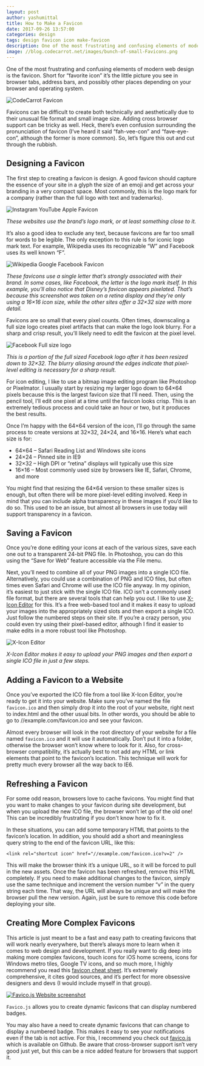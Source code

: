 ```yaml
---
layout: post
author: yashumittal
title: How to Make a Favicon
date: 2017-09-26 13:57:00
categories: design
tags: design favicon icon make-favicon
description: One of the most frustrating and confusing elements of modern web design is the favicon. Short for favorite icon it's the picture you see in browser tabs.
image: //blog.codecarrot.net/images/bunch-of-small-Favicons.png
---
```


One of the most frustrating and confusing elements of modern web design is the favicon. Short for “favorite icon” it’s the little picture you see in browser tabs, address bars, and possibly other places depending on your browser and operating system.

![CodeCarrot Favicon](//blog.codecarrot.net/images/favicon-codecarrot.PNG)

Favicons can be difficult to create both technically and aesthetically due to their unusual file format and small image size. Adding cross browser support can be tricky as well. Heck, there’s even confusion surrounding the pronunciation of favicon (I’ve heard it said “fah-vee-con” and “fave-eye-con”, although the former is more common). So, let’s figure this out and cut through the rubbish.

## Designing a Favicon

The first step to creating a favicon is design. A good favicon should capture the essence of your site in a glyph the size of an emoji and get across your branding in a very compact space. Most commonly, this is the logo mark for a company (rather than the full logo with text and trademarks).

![Instagram YouTube Apple Favicon](//blog.codecarrot.net/images/instagram-youtube-apple-favicon.PNG)

*These websites use the brand’s logo mark, or at least something close to it.*

It’s also a good idea to exclude any text, because favicons are far too small for words to be legible. The only exception to this rule is for iconic logo mark text. For example, Wikipedia uses its recognizable “W” and Facebook uses its well known “F”.

![Wikipedia Google Facebook Favicon](//blog.codecarrot.net/images/wikipedia-google-facebook-favicon.PNG)

*These favicons use a single letter that’s strongly associated with their brand. In some cases, like Facebook, the letter is the logo mark itself. In this example, you’ll also notice that Disney’s favicon appears pixelated. That’s because this screenshot was taken on a retina display and they’re only using a 16×16 icon size, while the other sites offer a 32×32 size with more detail.*

Favicons are so small that every pixel counts. Often times, downscaling a full size logo creates pixel artifacts that can make the logo look blurry. For a sharp and crisp result, you’ll likely need to edit the favicon at the pixel level.

![Facebook Full size logo](//blog.codecarrot.net/images/at-12.21.59-PM.png)

*This is a portion of the full sized Facebook logo after it has been resized down to 32×32. The blurry aliasing around the edges indicate that pixel-level editing is necessary for a sharp result.*

For icon editing, I like to use a bitmap image editing program like Photoshop or Pixelmator. I usually start by resizing my larger logo down to 64×64 pixels because this is the largest favicon size that I’ll need. Then, using the pencil tool, I’ll edit one pixel at a time until the favicon looks crisp. This is an extremely tedious process and could take an hour or two, but it produces the best results.

Once I’m happy with the 64×64 version of the icon, I’ll go through the same process to create versions at 32×32, 24×24, and 16×16. Here’s what each size is for:

* 64×64 – Safari Reading List and Windows site icons
* 24×24 – Pinned site in IE9
* 32×32 – High DPI or “retina” displays will typically use this size
* 16×16 – Most commonly used size by browsers like IE, Safari, Chrome, and more

You might find that resizing the 64×64 version to these smaller sizes is enough, but often there will be more pixel-level editing involved. Keep in mind that you can include alpha transparency in these images if you’d like to do so. This used to be an issue, but almost all browsers in use today will support transparency in a favicon.

## Saving a Favicon

Once you’re done editing your icons at each of the various sizes, save each one out to a transparent 24-bit PNG file. In Photoshop, you can do this using the “Save for Web” feature accessible via the File menu.

Next, you’ll need to combine all of your PNG images into a single ICO file. Alternatively, you could use a combination of PNG and ICO files, but often times even Safari and Chrome will use the ICO file anyway. In my opinion, it’s easiest to just stick with the single ICO file. ICO isn’t a commonly used file format, but there are several tools that can help you out. I like to use [X-Icon Editor](//www.xiconeditor.com/) for this. It’s a free web-based tool and it makes it easy to upload your images into the appropriately sized slots and then export a single ICO. Just follow the numbered steps on their site. If you’re a crazy person, you could even try using their pixel-based editor, although I find it easier to make edits in a more robust tool like Photoshop.

![X-Icon Editor](//blog.codecarrot.net/images/at-12.56.46-PM.png)

*X-Icon Editor makes it easy to upload your PNG images and then export a single ICO file in just a few steps.*

## Adding a Favicon to a Website

Once you’ve exported the ICO file from a tool like X-Icon Editor, you’re ready to get it into your website. Make sure you’ve named the file `favicon.ico` and then simply drop it into the root of your website, right next to index.html and the other usual bits. In other words, you should be able to go to //example.com/favicon.ico and see your favicon.

Almost every browser will look in the root directory of your website for a file named `favicon.ico` and it will use it automatically. Don’t put it into a folder, otherwise the browser won’t know where to look for it. Also, for cross-browser compatibility, it’s actually best to not add any HTML or link elements that point to the favicon’s location. This technique will work for pretty much every browser all the way back to IE6.

## Refreshing a Favicon

For some odd reason, browsers love to cache favicons. You might find that you want to make changes to your favicon during site development, but when you upload the new ICO file, the browser won’t let go of the old one! This can be incredibly frustrating if you don’t know how to fix it.

In these situations, you can add some temporary HTML that points to the favicon’s location. In addition, you should add a short and meaningless query string to the end of the favicon URL, like this:

```
<link rel="shortcut icon" href="//example.com/favicon.ico?v=2" />
```

This will make the browser think it’s a unique URL, so it will be forced to pull in the new assets. Once the favicon has been refreshed, remove this HTML completely. If you need to make additional changes to the favicon, simply use the same technique and increment the version number “v” in the query string each time. That way, the URL will always be unique and will make the browser pull the new version. Again, just be sure to remove this code before deploying your site.

## Creating More Complex Favicons

This article is just meant to be a fast and easy path to creating favicons that will work nearly everywhere, but there’s always more to learn when it comes to web design and development. If you really want to dig deep into making more complex favicons, touch icons for iOS home screens, icons for Windows metro tiles, Google TV icons, and so much more, I highly recommend you read this [favicon cheat sheet](/favicon-cheat-sheet). It’s extremely comprehensive, it cites good sources, and it’s perfect for more obsessive designers and devs (I would include myself in that group).

[![Favico.js Website screenshot](//blog.codecarrot.net/images/favicon-js-screenshot.png)](//lab.ejci.net/favico.js/)

`Favico.js` allows you to create dynamic favicons that can display numbered badges.

You may also have a need to create dynamic favicons that can change to display a numbered badge. This makes it easy to see your notifications even if the tab is not active. For this, I recommend you check out [favico.js](//lab.ejci.net/favico.js/) which is available on Github. Be aware that cross-browser support isn’t very good just yet, but this can be a nice added feature for browsers that support it.
